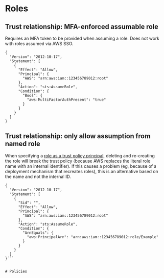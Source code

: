 # Roles

## Trust relationship: MFA-enforced assumable role

Requires an MFA token to be provided when assuming a role. Does not
work with roles assumed via AWS SSO.


```
{
  "Version": "2012-10-17",
  "Statement": [
    {
      "Effect": "Allow",
      "Principal": {
        "AWS": "arn:aws:iam::123456789012:root"
      },
      "Action": "sts:AssumeRole",
      "Condition": {
        "Bool": {
          "aws:MultiFactorAuthPresent": "true"
        }
      }
    }
  ]
}
```


## Trust relationship: only allow assumption from named role

When specifying a [role as a trust policy principal](https://docs.aws.amazon.com/IAM/latest/UserGuide/reference_policies_elements_principal.html#principal-roles),
deleting and re-creating the role will break the trust policy (because AWS replaces the
literal role name with an internal identifier). If this causes a problem (eg, because of
a deployment mechanism that recreates roles), this is an alternative based on the name
and not the internal ID.

```
{
  "Version": "2012-10-17",
  "Statement": [
    {
      "Sid": "",
      "Effect": "Allow",
      "Principal": {
        "AWS": "arn:aws:iam::123456789012:root"
      },
      "Action": "sts:AssumeRole",
      "Condition": {
        "ArnEquals": {
          "aws:PrincipalArn": "arn:aws:iam::123456789012:role/Example"
        }
      }
    }
  ]
}```


# Policies
